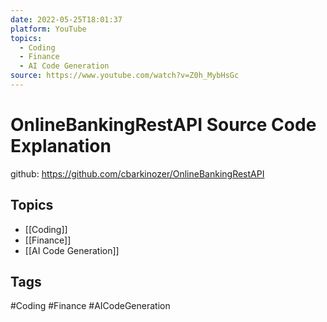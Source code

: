 ```yaml
---
date: 2022-05-25T18:01:37
platform: YouTube
topics:
  - Coding
  - Finance
  - AI Code Generation
source: https://www.youtube.com/watch?v=Z0h_MybHsGc
---
```

# OnlineBankingRestAPI Source Code Explanation

github: https://github.com/cbarkinozer/OnlineBankingRestAPI

## Topics
- [[Coding]]
- [[Finance]]
- [[AI Code Generation]]

## Tags
#Coding #Finance #AICodeGeneration
